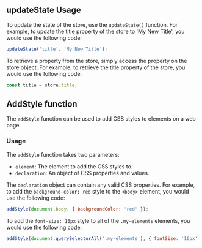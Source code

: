 ## updateState Usage

To update the state of the store, use the `updateState()` function. For example, to update the title property of the store to 'My New Title', you would use the following code:

```javascript
updateState('title', 'My New Title');
```

To retrieve a property from the store, simply access the property on the store object. For example, to retrieve the title property of the store, you would use the following code:

```javascript
const title = store.title;
```


## AddStyle function

The `addStyle` function can be used to add CSS styles to elements on a web page.

### Usage

The `addStyle` function takes two parameters:

* `element`: The element to add the CSS styles to.
* `declaration`: An object of CSS properties and values.

The `declaration` object can contain any valid CSS properties. For example, to add the `background-color: red` style to the `<body>` element, you would use the following code:

```javascript
addStyle(document.body, { backgroundColor: 'red' });
```

To add the `font-size: 16px` style to all of the `.my-elements` elements, you would use the following code:

```javascript
addStyle(document.querySelectorAll('.my-elements'), { fontSize: '16px' });
```
